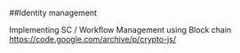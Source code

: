 ##Identity management

Implementing SC / Workflow Management using Block chain
https://code.google.com/archive/p/crypto-js/
